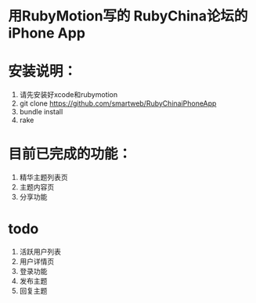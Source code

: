 用RubyMotion写的 RubyChina论坛的iPhone App
==================

安装说明：
==================
1. 请先安装好xcode和rubymotion
2. git clone https://github.com/smartweb/RubyChinaiPhoneApp
3. bundle install
4. rake


目前已完成的功能：
==================
1. 精华主题列表页
2. 主题内容页
3. 分享功能

todo
==================
1. 活跃用户列表
2. 用户详情页
3. 登录功能
4. 发布主题
5. 回复主题
